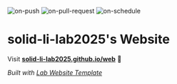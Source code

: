 
  ![on-push](../../actions/workflows/on-push.yaml/badge.svg)
  ![on-pull-request](../../actions/workflows/on-pull-request.yaml/badge.svg)
  ![on-schedule](../../actions/workflows/on-schedule.yaml/badge.svg)

  # solid-li-lab2025's Website

  Visit **[solid-li-lab2025.github.io/web](https://solid-li-lab2025.github.io/web)** 🚀

  _Built with [Lab Website Template](https://greene-lab.gitbook.io/lab-website-template-docs)_
